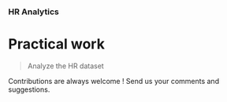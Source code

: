 
### HR Analytics


# Practical work
> Analyze the HR dataset

Contributions are always welcome !
Send us your comments and suggestions.
